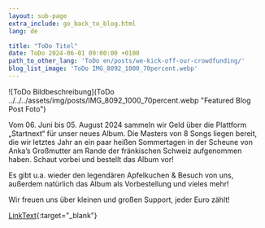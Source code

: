 ```yaml
---
layout: sub-page
extra_include: go_back_to_blog.html
lang: de

title: "ToDo Titel"
date: ToDo 2024-06-01 09:00:00 +0100
path_to_other_lang: 'ToDo en/posts/we-kick-off-our-crowdfunding/'
blog_list_image: 'ToDo IMG_8092_1000_70percent.webp'
---
```

![ToDo Bildbeschreibung](ToDo ../../../assets/img/posts/IMG_8092_1000_70percent.webp "Featured Blog Post Foto")

Vom 06. Juni bis 05. August 2024 sammeln wir Geld über die Plattform „Startnext“ für unser neues Album<!--more-->. Die Masters von 8 Songs liegen bereit, die wir letztes Jahr an ein paar heißen Sommertagen in der Scheune von Anka’s Großmutter am Rande der fränkischen Schweiz aufgenommen haben. Schaut vorbei und bestellt das Album vor!

Es gibt u.a. wieder den legendären Apfelkuchen & Besuch von uns, außerdem natürlich das Album als Vorbestellung und vieles mehr!

Wir freuen uns über kleinen und großen Support, jeder Euro zählt!

[LinkText](https://www.startnext.com/nbtf-right-where-you-are){:target="_blank"}
